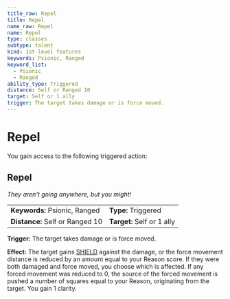 ```yaml
---
title_raw: Repel
title: Repel
name_raw: Repel
name: Repel
type: classes
subtype: talent
kind: 1st-level features
keywords: Psionic, Ranged
keyword_list:
  - Psionic
  - Ranged
ability_type: Triggered
distance: Self or Ranged 10
target: Self or 1 ally
trigger: The target takes damage or is force moved.
---
```


# Repel

You gain access to the following triggered action:

## Repel

*They aren't going anywhere, but you might!*

|                                 |                            |
| :------------------------------ | :------------------------- |
| **Keywords:** Psionic, Ranged   | **Type:** Triggered        |
| **Distance:** Self or Ranged 10 | **Target:** Self or 1 ally |

**Trigger:** The target takes damage or is force moved.

**Effect:** The target gains [SHIELD](#shield) against the damage, or the force movement distance is reduced by an amount equal to your Reason score. If they were both damaged and force moved, you choose which is affected. If any forced movement was reduced to 0, the source of the forced movement is pushed a number of squares equal to your Reason, originating from the target. You gain 1 clarity.
